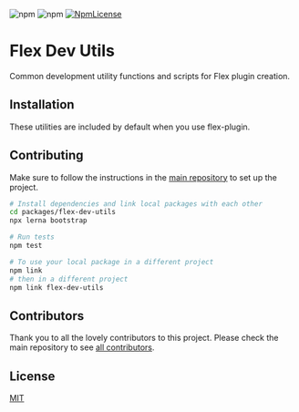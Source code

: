![npm](https://img.shields.io/npm/v/flex-dev-utils.svg?style=flat-square)
![npm](https://img.shields.io/npm/dt/flex-dev-utils.svg?style=flat-square)
[![NpmLicense](https://img.shields.io/npm/l/flex-dev-utils.svg?style=flat-square)](../../LICENSE)

# Flex Dev Utils

Common development utility functions and scripts for Flex plugin creation.

## Installation

These utilities are included by default when you use flex-plugin.

## Contributing

Make sure to follow the instructions in the [main repository](https://github.com/twilio/flex-plugin-builder#contributing) to set up the project.

```bash
# Install dependencies and link local packages with each other
cd packages/flex-dev-utils
npx lerna bootstrap

# Run tests
npm test

# To use your local package in a different project
npm link
# then in a different project
npm link flex-dev-utils
```

## Contributors

Thank you to all the lovely contributors to this project. Please check the main repository to see [all contributors](https://github.com/twilio/flex-plugin-builder#contributors).

## License

[MIT](../../LICENSE)

